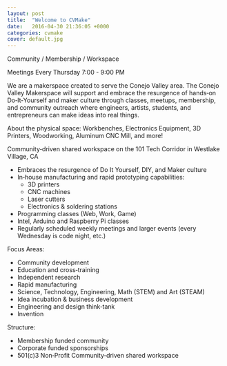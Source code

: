 ```yaml
---
layout: post
title:  "Welcome to CVMake"
date:   2016-04-30 21:36:05 +0000
categories: cvmake
cover: default.jpg
---
```

Community / Membership / Workspace

Meetings Every Thursday 7:00 - 9:00 PM

We are a makerspace created to serve the Conejo Valley area. The Conejo Valley Makerspace will support and embrace the resurgence of hands‐on Do‐It‐Yourself and maker culture through classes, meetups, membership, and community outreach where engineers, artists, students, and entrepreneurs can make ideas into real things.

About the physical space: Workbenches, Electronics Equipment, 3D Printers, Woodworking, Aluminum CNC Mill, and more!

Community‐driven shared workspace on the 101 Tech Corridor in Westlake Village, CA

- Embraces the resurgence of Do It Yourself, DIY, and Maker culture
- In‐house manufacturing and rapid prototyping capabilities:
    - 3D printers
    - CNC machines
    - Laser cutters
    - Electronics & soldering stations
- Programming classes (Web, Work, Game)
- Intel, Arduino and Raspberry Pi classes
- Regularly scheduled weekly meetings and larger events (every Wednesday is code night, etc.)

Focus Areas:

- Community development
- Education and cross‐training
- Independent research
- Rapid manufacturing
- Science, Technology, Engineering, Math (STEM) and Art (STEAM)
- Idea incubation & business development
- Engineering and design think‐tank
- Invention

Structure:

- Membership funded community
- Corporate funded sponsorships
- 501(c)3 Non‐Profit Community‐driven shared workspace

